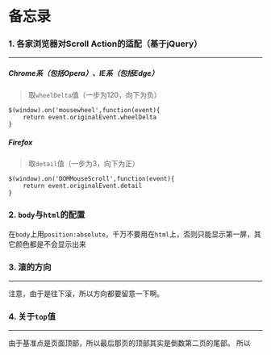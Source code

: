 # 备忘录

### 1. 各家浏览器对Scroll Action的适配（基于jQuery）
---
##### Chrome系（包括Opera）、IE系（包括Edge）
>取`wheelDelta`值（一步为120，向下为负）

    $(window).on('mousewheel',function(event){
        return event.originalEvent.wheelDelta
    }

##### Firefox
>取`detail`值（一步为3，向下为正）

    $(window).on('DOMMouseScroll',function(event){
        return event.originalEvent.detail
    }

### 2. `body`与`html`的配置

在`body`上用`position:absolute`，千万不要用在`html`上，否则只能显示第一屏，其它颜色都是不会显示出来

### 3. 滚的方向
---
注意，由于是往下滚，所以方向都要留意一下啊。

### 4. 关于`top`值
---
由于基准点是页面顶部，所以最后那页的顶部其实是倒数第二页的尾部。
所以